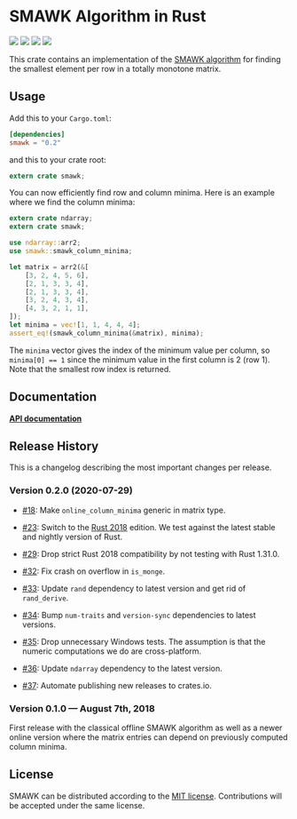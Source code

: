 # SMAWK Algorithm in Rust

[![](https://github.com/mgeisler/smawk/workflows/build/badge.svg)][build-status]
[![](https://codecov.io/gh/mgeisler/smawk/branch/master/graph/badge.svg)][codecov]
[![](https://img.shields.io/crates/v/smawk.svg)][crates-io]
[![](https://docs.rs/smawk/badge.svg)][api-docs]

This crate contains an implementation of the [SMAWK algorithm][smawk]
for finding the smallest element per row in a totally monotone matrix.

## Usage

Add this to your `Cargo.toml`:
```toml
[dependencies]
smawk = "0.2"
```
and this to your crate root:
```rust
extern crate smawk;
```

You can now efficiently find row and column minima. Here is an example
where we find the column minima:

```rust
extern crate ndarray;
extern crate smawk;

use ndarray::arr2;
use smawk::smawk_column_minima;

let matrix = arr2(&[
    [3, 2, 4, 5, 6],
    [2, 1, 3, 3, 4],
    [2, 1, 3, 3, 4],
    [3, 2, 4, 3, 4],
    [4, 3, 2, 1, 1],
]);
let minima = vec![1, 1, 4, 4, 4];
assert_eq!(smawk_column_minima(&matrix), minima);
```

The `minima` vector gives the index of the minimum value per column,
so `minima[0] == 1` since the minimum value in the first column is 2
(row 1). Note that the smallest row index is returned.

## Documentation

**[API documentation][api-docs]**

## Release History

This is a changelog describing the most important changes per release.

### Version 0.2.0 (2020-07-29)

* [#18](https://github.com/mgeisler/smawk/pull/18): Make
  `online_column_minima` generic in matrix type.

* [#23](https://github.com/mgeisler/smawk/pull/23): Switch to the
  [Rust 2018][rust-2018] edition. We test against the latest stable
  and nightly version of Rust.

* [#29](https://github.com/mgeisler/smawk/pull/29): Drop strict Rust
  2018 compatibility by not testing with Rust 1.31.0.

* [#32](https://github.com/mgeisler/smawk/pull/32): Fix crash on
  overflow in `is_monge`.

* [#33](https://github.com/mgeisler/smawk/pull/33): Update `rand`
  dependency to latest version and get rid of `rand_derive`.

* [#34](https://github.com/mgeisler/smawk/pull/34): Bump `num-traits`
  and `version-sync` dependencies to latest versions.

* [#35](https://github.com/mgeisler/smawk/pull/35): Drop unnecessary
  Windows tests. The assumption is that the numeric computations we do
  are cross-platform.

* [#36](https://github.com/mgeisler/smawk/pull/36): Update `ndarray`
  dependency to the latest version.

* [#37](https://github.com/mgeisler/smawk/pull/37): Automate
  publishing new releases to crates.io.

### Version 0.1.0 — August 7th, 2018

First release with the classical offline SMAWK algorithm as well as a
newer online version where the matrix entries can depend on previously
computed column minima.

## License

SMAWK can be distributed according to the [MIT license][mit].
Contributions will be accepted under the same license.

[build-status]: https://github.com/mgeisler/smawk/actions?query=branch%3Amaster+workflow%3Abuild
[crates-io]: https://crates.io/crates/smawk
[codecov]: https://codecov.io/gh/mgeisler/smawk
[smawk]: https://en.wikipedia.org/wiki/SMAWK_algorithm
[api-docs]: https://docs.rs/smawk/
[rust-2018]: https://doc.rust-lang.org/edition-guide/rust-2018/
[mit]: LICENSE
